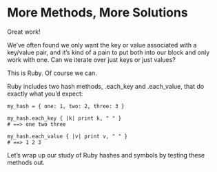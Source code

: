 # More Methods, More Solutions

Great work!

We’ve often found we only want the key or value associated with a key/value pair, and it’s kind of a pain to put both into our block and only work with one. Can we iterate over just keys or just values?

This is Ruby. Of course we can.

Ruby includes two hash methods, .each_key and .each_value, that do exactly what you’d expect:

    my_hash = { one: 1, two: 2, three: 3 }

    my_hash.each_key { |k| print k, " " }
    # ==> one two three

    my_hash.each_value { |v| print v, " " }
    # ==> 1 2 3

Let’s wrap up our study of Ruby hashes and symbols by testing these methods out.
